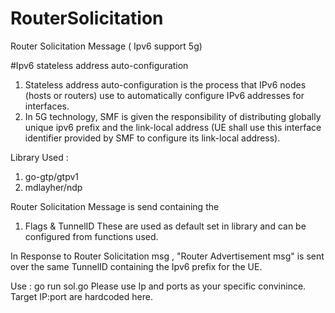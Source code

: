 # RouterSolicitation
Router Solicitation Message ( Ipv6 support 5g)

#Ipv6 stateless address auto-configuration
1) Stateless address auto-configuration is the process that IPv6 nodes (hosts or routers) use to automatically configure IPv6 addresses for interfaces.
2) In 5G technology, SMF is given the responsibility of distributing globally unique ipv6 prefix and the link-local address (UE shall use this interface identifier provided by SMF to configure its link-local address).

Library Used :
1) go-gtp/gtpv1
2) mdlayher/ndp

Router Solicitation Message is send containing the 
1) Flags  & TunnelID
These are used as default set in library and can be configured from functions used.

In Response to Router Solicitation msg , "Router Advertisement msg" is sent over the same TunnelID containing the Ipv6 prefix for the UE.

Use : go run sol.go 
Please use Ip and ports as your specific convinince. Target IP:port are hardcoded here.
